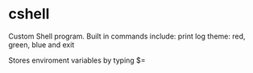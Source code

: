 # cshell

Custom Shell program. 
Built in commands include: 
print 
log
theme: red, green, blue
and exit

Stores enviroment variables by typing $<name of var>=<value>
